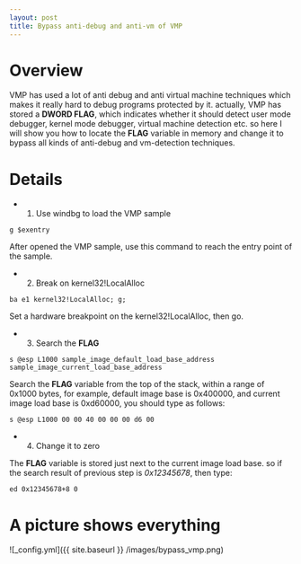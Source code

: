```yaml
---
layout: post
title: Bypass anti-debug and anti-vm of VMP
---
```


# Overview

VMP has used a lot of anti debug and anti virtual machine techniques which makes it really hard to debug programs protected by it. actually, VMP has stored a **DWORD FLAG**, which indicates whether it should detect user mode debugger, kernel mode debugger, virtual machine detection etc. so here I will show you how to locate the **FLAG** variable in memory and change it to bypass all kinds of anti-debug and vm-detection techniques.

# Details

- 1. Use windbg to load the VMP sample

```
g $exentry
```

After opened the VMP sample, use this command to reach the entry point of the sample.

- 2. Break on kernel32!LocalAlloc

```
ba e1 kernel32!LocalAlloc; g;
```

Set a hardware breakpoint on the kernel32!LocalAlloc, then go.

- 3. Search the **FLAG**

```
s @esp L1000 sample_image_default_load_base_address sample_image_current_load_base_address
```

Search the **FLAG** variable from the top of the stack, within a range of 0x1000 bytes, for example, default image base is 0x400000, and current image load base is 0xd60000, you should type as follows:

```
s @esp L1000 00 00 40 00 00 00 d6 00
```

- 4. Change it to zero

The **FLAG** variable is stored just next to the current image load base. so if the search result of previous step is *0x12345678*, then type:

```
ed 0x12345678+8 0
```

# A picture shows everything

![_config.yml]({{ site.baseurl }} /images/bypass_vmp.png)
